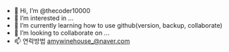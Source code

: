- 👋 Hi, I’m @thecoder10000
- 👀 I’m interested in ...
- 🌱 I’m currently learning how to use github(version, backup, collaborate)
- 💞️ I’m looking to collaborate on ...
- 📫 연락방법 amywinehouse_@naver.com

<!---
thecoder10000/thecoder10000 is a ✨ special ✨ repository because its `README.md` (this file) appears on your GitHub profile.
You can click the Preview link to take a look at your changes.
--->
